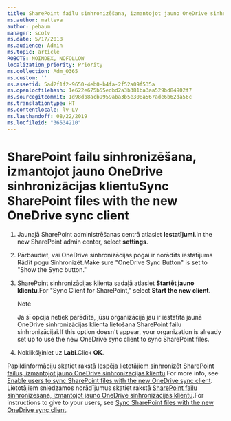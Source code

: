 ```yaml
---
title: SharePoint failu sinhronizēšana, izmantojot jauno OneDrive sinhronizācijas klientu
ms.author: matteva
author: pebaum
manager: scotv
ms.date: 5/17/2018
ms.audience: Admin
ms.topic: article
ROBOTS: NOINDEX, NOFOLLOW
localization_priority: Priority
ms.collection: Adm_O365
ms.custom: ''
ms.assetid: 5ad2f1f2-9650-4eb0-b4fa-2f52a09f535a
ms.openlocfilehash: 1e622e675b55edbd2a3b381ba3aa529bd84902f7
ms.sourcegitcommit: 1d98db8acb9959aba3b5e308a567ade6b62da56c
ms.translationtype: HT
ms.contentlocale: lv-LV
ms.lasthandoff: 08/22/2019
ms.locfileid: "36534210"
---
```

# <a name="sync-sharepoint-files-with-the-new-onedrive-sync-client"></a><span data-ttu-id="0265b-102">SharePoint failu sinhronizēšana, izmantojot jauno OneDrive sinhronizācijas klientu</span><span class="sxs-lookup"><span data-stu-id="0265b-102">Sync SharePoint files with the new OneDrive sync client</span></span>

1. <span data-ttu-id="0265b-103">Jaunajā SharePoint administrēšanas centrā atlasiet **Iestatījumi**.</span><span class="sxs-lookup"><span data-stu-id="0265b-103">In the new SharePoint admin center, select **settings**.</span></span>
    
2. <span data-ttu-id="0265b-104">Pārbaudiet, vai OneDrive sinhronizācijas pogai ir norādīts iestatījums Rādīt pogu Sinhronizēt.</span><span class="sxs-lookup"><span data-stu-id="0265b-104">Make sure "OneDrive Sync Button" is set to "Show the Sync button."</span></span>
    
3. <span data-ttu-id="0265b-105">SharePoint sinhronizācijas klienta sadaļā atlasiet **Startēt jauno klientu**.</span><span class="sxs-lookup"><span data-stu-id="0265b-105">For "Sync Client for SharePoint," select **Start the new client**.</span></span>
    
    > [!NOTE]
    > <span data-ttu-id="0265b-106">Ja šī opcija netiek parādīta, jūsu organizācijā jau ir iestatīta jaunā OneDrive sinhronizācijas klienta lietošana SharePoint failu sinhronizācijai.</span><span class="sxs-lookup"><span data-stu-id="0265b-106">If this option doesn't appear, your organization is already set up to use the new OneDrive sync client to sync SharePoint files.</span></span> 
  
4. <span data-ttu-id="0265b-107">Noklikšķiniet uz **Labi**.</span><span class="sxs-lookup"><span data-stu-id="0265b-107">Click **OK**.</span></span>
    
<span data-ttu-id="0265b-108">Papildinformāciju skatiet rakstā [Iespēja lietotājiem sinhronizēt SharePoint failus, izmantojot jauno OneDrive sinhronizācijas klientu](https://go.microsoft.com/fwlink/?linkid=866433).</span><span class="sxs-lookup"><span data-stu-id="0265b-108">For more info, see [Enable users to sync SharePoint files with the new OneDrive sync client](https://go.microsoft.com/fwlink/?linkid=866433).</span></span> <span data-ttu-id="0265b-109">Lietotājiem sniedzamos norādījumus skatiet rakstā [SharePoint failu sinhronizēšana, izmantojot jauno OneDrive sinhronizācijas klientu](https://go.microsoft.com/fwlink/?linkid=866427).</span><span class="sxs-lookup"><span data-stu-id="0265b-109">For instructions to give to your users, see [Sync SharePoint files with the new OneDrive sync client](https://go.microsoft.com/fwlink/?linkid=866427).</span></span>
  

